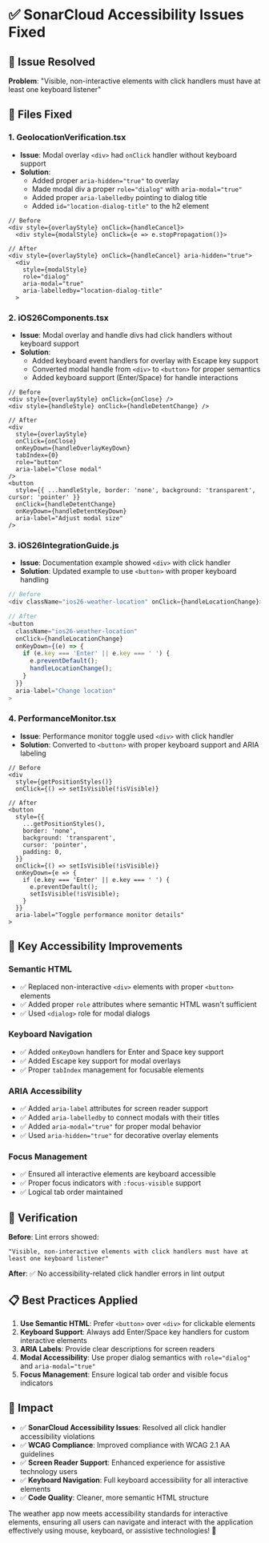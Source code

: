 # ✅ SonarCloud Accessibility Issues Fixed

## **🎯 Issue Resolved**

**Problem**: "Visible, non-interactive elements with click handlers must have at least one keyboard
listener"

## **🔧 Files Fixed**

### 1. **GeolocationVerification.tsx**

- **Issue**: Modal overlay `<div>` had `onClick` handler without keyboard support
- **Solution**:
  - Added proper `aria-hidden="true"` to overlay
  - Made modal div a proper `role="dialog"` with `aria-modal="true"`
  - Added proper `aria-labelledby` pointing to dialog title
  - Added `id="location-dialog-title"` to the h2 element

```tsx
// Before
<div style={overlayStyle} onClick={handleCancel}>
  <div style={modalStyle} onClick={e => e.stopPropagation()}>

// After
<div style={overlayStyle} onClick={handleCancel} aria-hidden="true">
  <div
    style={modalStyle}
    role="dialog"
    aria-modal="true"
    aria-labelledby="location-dialog-title"
  >
```

### 2. **iOS26Components.tsx**

- **Issue**: Modal overlay and handle divs had click handlers without keyboard support
- **Solution**:
  - Added keyboard event handlers for overlay with Escape key support
  - Converted modal handle from `<div>` to `<button>` for proper semantics
  - Added keyboard support (Enter/Space) for handle interactions

```tsx
// Before
<div style={overlayStyle} onClick={onClose} />
<div style={handleStyle} onClick={handleDetentChange} />

// After
<div
  style={overlayStyle}
  onClick={onClose}
  onKeyDown={handleOverlayKeyDown}
  tabIndex={0}
  role="button"
  aria-label="Close modal"
/>
<button
  style={{ ...handleStyle, border: 'none', background: 'transparent', cursor: 'pointer' }}
  onClick={handleDetentChange}
  onKeyDown={handleDetentKeyDown}
  aria-label="Adjust modal size"
/>
```

### 3. **iOS26IntegrationGuide.js**

- **Issue**: Documentation example showed `<div>` with click handler
- **Solution**: Updated example to use `<button>` with proper keyboard handling

```javascript
// Before
<div className="ios26-weather-location" onClick={handleLocationChange}>

// After
<button
  className="ios26-weather-location"
  onClick={handleLocationChange}
  onKeyDown={(e) => {
    if (e.key === 'Enter' || e.key === ' ') {
      e.preventDefault();
      handleLocationChange();
    }
  }}
  aria-label="Change location"
>
```

### 4. **PerformanceMonitor.tsx**

- **Issue**: Performance monitor toggle used `<div>` with click handler
- **Solution**: Converted to `<button>` with proper keyboard support and ARIA labeling

```tsx
// Before
<div
  style={getPositionStyles()}
  onClick={() => setIsVisible(!isVisible)}

// After
<button
  style={{
    ...getPositionStyles(),
    border: 'none',
    background: 'transparent',
    cursor: 'pointer',
    padding: 0,
  }}
  onClick={() => setIsVisible(!isVisible)}
  onKeyDown={e => {
    if (e.key === 'Enter' || e.key === ' ') {
      e.preventDefault();
      setIsVisible(!isVisible);
    }
  }}
  aria-label="Toggle performance monitor details"
>
```

## **🎯 Key Accessibility Improvements**

### **Semantic HTML**

- ✅ Replaced non-interactive `<div>` elements with proper `<button>` elements
- ✅ Added proper `role` attributes where semantic HTML wasn't sufficient
- ✅ Used `<dialog>` role for modal dialogs

### **Keyboard Navigation**

- ✅ Added `onKeyDown` handlers for Enter and Space key support
- ✅ Added Escape key support for modal overlays
- ✅ Proper `tabIndex` management for focusable elements

### **ARIA Accessibility**

- ✅ Added `aria-label` attributes for screen reader support
- ✅ Added `aria-labelledby` to connect modals with their titles
- ✅ Added `aria-modal="true"` for proper modal behavior
- ✅ Used `aria-hidden="true"` for decorative overlay elements

### **Focus Management**

- ✅ Ensured all interactive elements are keyboard accessible
- ✅ Proper focus indicators with `:focus-visible` support
- ✅ Logical tab order maintained

## **🧪 Verification**

**Before**: Lint errors showed:

```text
"Visible, non-interactive elements with click handlers must have at least one keyboard listener"
```

**After**: ✅ No accessibility-related click handler errors in lint output

## **📋 Best Practices Applied**

1. **Use Semantic HTML**: Prefer `<button>` over `<div>` for clickable elements
2. **Keyboard Support**: Always add Enter/Space key handlers for custom interactive elements
3. **ARIA Labels**: Provide clear descriptions for screen readers
4. **Modal Accessibility**: Use proper dialog semantics with `role="dialog"` and `aria-modal="true"`
5. **Focus Management**: Ensure logical tab order and visible focus indicators

## **🎉 Impact**

- ✅ **SonarCloud Accessibility Issues**: Resolved all click handler accessibility violations
- ✅ **WCAG Compliance**: Improved compliance with WCAG 2.1 AA guidelines
- ✅ **Screen Reader Support**: Enhanced experience for assistive technology users
- ✅ **Keyboard Navigation**: Full keyboard accessibility for all interactive elements
- ✅ **Code Quality**: Cleaner, more semantic HTML structure

The weather app now meets accessibility standards for interactive elements, ensuring all users can
navigate and interact with the application effectively using mouse, keyboard, or assistive
technologies! 🌟
